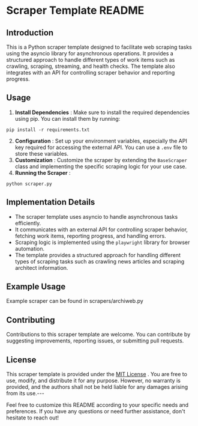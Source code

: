 # Scraper Template README

## Introduction

This is a Python scraper template designed to facilitate web scraping tasks using the asyncio library for asynchronous operations. It provides a structured approach to handle different types of work items such as crawling, scraping, streaming, and health checks. The template also integrates with an API for controlling scraper behavior and reporting progress.

## Usage

1. **Install Dependencies** : Make sure to install the required dependencies using pip. You can install them by running:

```Copy code
pip install -r requirements.txt
```

2. **Configuration** : Set up your environment variables, especially the API key required for accessing the external API. You can use a `.env` file to store these variables.
3. **Customization** : Customize the scraper by extending the `BaseScraper` class and implementing the specific scraping logic for your use case.
4. **Running the Scraper** :

```Copy code
python scraper.py
```

## Implementation Details

- The scraper template uses asyncio to handle asynchronous tasks efficiently.
- It communicates with an external API for controlling scraper behavior, fetching work items, reporting progress, and handling errors.
- Scraping logic is implemented using the `playwright` library for browser automation.
- The template provides a structured approach for handling different types of scraping tasks such as crawling news articles and scraping architect information.

## Example Usage

Example scraper can be found in scrapers/archiweb.py

## Contributing

Contributions to this scraper template are welcome. You can contribute by suggesting improvements, reporting issues, or submitting pull requests.

## License

This scraper template is provided under the [MIT License]() . You are free to use, modify, and distribute it for any purpose. However, no warranty is provided, and the authors shall not be held liable for any damages arising from its use.---

Feel free to customize this README according to your specific needs and preferences. If you have any questions or need further assistance, don't hesitate to reach out!
